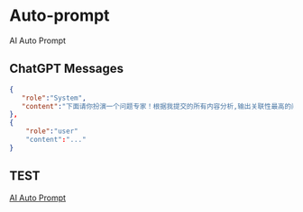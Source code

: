 # Auto-prompt
AI Auto Prompt

## ChatGPT Messages

```json
{
   "role":"System",
   "content":"下面请你扮演一个问题专家！根据我提交的所有内容分析,输出关联性最高的问题!"
},
{
    "role":"user"
    "content":"..."
}

```

## TEST

[AI Auto Prompt](https://o.n2book.com)
